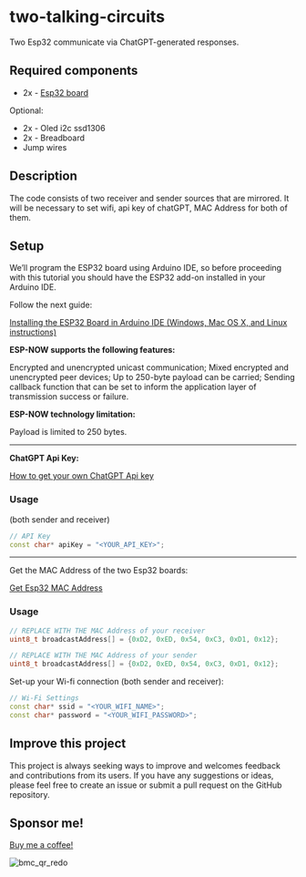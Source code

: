 # two-talking-circuits
Two Esp32 communicate via ChatGPT-generated responses.

## Required components

* 2x - [Esp32 board](http://esp32.net/)

  
Optional:
* 2x - Oled i2c ssd1306
* 2x - Breadboard
* Jump wires

## Description
The code consists of two receiver and sender sources that are mirrored. It will be necessary to set wifi, api key of chatGPT, MAC Address for both of them. 

## Setup
We’ll program the ESP32 board using Arduino IDE, so before proceeding with this tutorial you should have the ESP32 add-on installed in your Arduino IDE. 

Follow the next guide:


[Installing the ESP32 Board in Arduino IDE (Windows, Mac OS X, and Linux instructions)](https://randomnerdtutorials.com/installing-the-esp32-board-in-arduino-ide-windows-instructions/)

**ESP-NOW supports the following features:**

Encrypted and unencrypted unicast communication;
Mixed encrypted and unencrypted peer devices;
Up to 250-byte payload can be carried;
Sending callback function that can be set to inform the application layer of transmission success or failure.

**ESP-NOW technology limitation:**

Payload is limited to 250 bytes.

---

**ChatGPT Api Key:**

[How to get your own ChatGPT Api key](https://tfthacker.medium.com/how-to-get-your-own-api-key-for-using-openai-chatgpt-in-obsidian-41b7dd71f8d3)

### Usage

(both sender and receiver)

```ino
// API Key
const char* apiKey = "<YOUR_API_KEY>";
```
---

Get the MAC Address of the two Esp32 boards:

[Get Esp32 MAC Address](https://randomnerdtutorials.com/get-change-esp32-esp8266-mac-address-arduino/)

### Usage
```ino
// REPLACE WITH THE MAC Address of your receiver
uint8_t broadcastAddress[] = {0xD2, 0xED, 0x54, 0xC3, 0xD1, 0x12};
```
```ino
// REPLACE WITH THE MAC Address of your sender
uint8_t broadcastAddress[] = {0xD2, 0xED, 0x54, 0xC3, 0xD1, 0x12};
```

Set-up your Wi-fi connection (both sender and receiver):

```ino
// Wi-Fi Settings
const char* ssid = "<YOUR_WIFI_NAME>";
const char* password = "<YOUR_WIFI_PASSWORD>";
```

## Improve this project
This project is always seeking ways to improve and welcomes feedback and contributions from its users. If you have any suggestions or ideas, please feel free to create an issue or submit a pull request on the GitHub repository.

## Sponsor me!
[Buy me a coffee!](https://bmc.link/robibl95)

![bmc_qr_redo](https://github.com/RobertoBellarosa95/two-talking-circuits/assets/37309982/e417df40-fb40-42a4-9d27-6785f42f5416)

